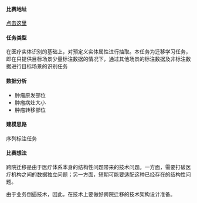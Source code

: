 #### 比赛地址

[点击这里](https://www.biendata.xyz/competition/ccks_2019_1_2/)

#### 任务类型

在医疗实体识别的基础上，对预定义实体属性进行抽取。本任务为迁移学习任务，即在只提供目标场景少量标注数据的情况下，通过其他场景的标注数据及非标注数据进行目标场景的识别任务

#### 数据分析

+ 肿瘤原发部位
+ 肿瘤病灶大小
+ 肿瘤转移部位

#### 建模思路

序列标注任务

#### 比赛想法

跨院迁移是由于医疗体系本身的结构性问题带来的技术问题。一方面，需要打破医疗机构之间的数据独立问题；另一方面，短期可能要适配这种已经存在的结构性问题。

由于业务倒逼技术，因此，在技术上要做好跨院迁移的技术架构设计准备。
